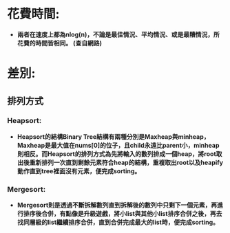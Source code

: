 # 花費時間:
* **兩者在速度上都為nlog(n)，不論是最佳情況、平均情況、或是最糟情況，所花費的時間皆相同。 (查自網路)**
# 差別:
## 排列方式
### Heapsort:
* **Heapsort的結構Binary Tree結構有兩種分別是Maxheap與minheap，Maxheap是最大值在nums[0]的位子，且child永遠比parent小，minheap則相反。而Heapsort的排列方式為先將輸入的數列排成一個heap，將root取出後重新排列一次直到剩餘元素符合heap的結構，重複取出root以及heapify動作直到tree裡面沒有元素，便完成sorting。**

### Mergesort:
* **Mergesort則是透過不斷拆解數列直到拆解後的數列中只剩下一個元素，再進行排序後合併，有點像是升級遊戲，將小list與其他小list排序合併之後，再去找同層級的list繼續排序合併，直到合併完成最大的list時，便完成sorting。**
